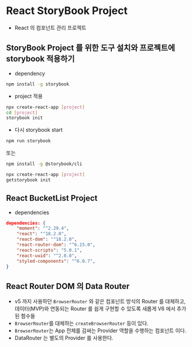 # React StoryBook Project

- React 의 컴포넌트 관리 프로젝트

## StoryBook Project 를 위한 도구 설치와 프로젝트에 storybook 적용하기

- dependency

```bash
npm install -g storybook
```

- project 적용

```bash
npx create-react-app [project]
cd [project]
storybook init
```

- 다시 storybook start

```bash
npm run storybook
```

또는

```bash
npm install -g @storybook/cli
```

```bash
npx create-react-app [project]
getstorybook init
```

## React BucketList Project

- dependencies

```json
dependencies: {
    "moment": "^2.29.4",
    "react": "^18.2.0",
    "react-dom": "^18.2.0",
    "react-router-dom": "^6.15.0",
    "react-scripts": "5.0.1",
    "react-uuid": "^2.0.0",
    "styled-components": "^6.0.7",
}
```

## React Router DOM 의 Data Router

- v5 까지 사용하던 `BrowserRouter` 와 같은 컴포넌트 방식의 Router 를 대체하고, 데이터(MVP)와 연동되는 Router 를 쉽게 구현할 수 있도록 새롭게 V6 에서 추가된 함수들
- `BrowserRouter`를 대체하는 `createBrowserRouter` 등이 있다.
- `BrowserRouter`는 App 전체를 감싸는 Provider 역할을 수행하는 컴포넌트 이다.
- DataRouter 는 별도의 Provider 를 사용한다.
